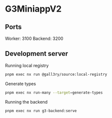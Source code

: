 # G3MiniappV2
 
## Ports
Worker: 3100
Backend: 3200

## Development server

Running local registry

```bash
pnpm exec nx run @gall3ry/source:local-registry
```

Generate types

```bash
pnpm exec nx run-many --target=generate-types
```

Running the backend

```bash
pnpm exec nx run g3-backend:serve
```
